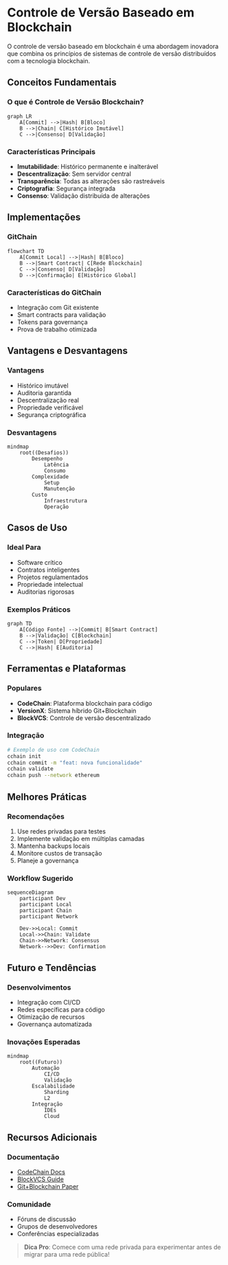 # Controle de Versão Baseado em Blockchain

O controle de versão baseado em blockchain é uma abordagem inovadora que combina os princípios de sistemas de controle de versão distribuídos com a tecnologia blockchain.

## Conceitos Fundamentais

### O que é Controle de Versão Blockchain?
```mermaid
graph LR
    A[Commit] -->|Hash| B[Bloco]
    B -->|Chain| C[Histórico Imutável]
    C -->|Consenso| D[Validação]
```

### Características Principais
- **Imutabilidade**: Histórico permanente e inalterável
- **Descentralização**: Sem servidor central
- **Transparência**: Todas as alterações são rastreáveis
- **Criptografia**: Segurança integrada
- **Consenso**: Validação distribuída de alterações

## Implementações

### GitChain
```mermaid
flowchart TD
    A[Commit Local] -->|Hash| B[Bloco]
    B -->|Smart Contract| C[Rede Blockchain]
    C -->|Consenso| D[Validação]
    D -->|Confirmação| E[Histórico Global]
```

### Características do GitChain
- Integração com Git existente
- Smart contracts para validação
- Tokens para governança
- Prova de trabalho otimizada

## Vantagens e Desvantagens

### Vantagens
- Histórico imutável
- Auditoria garantida
- Descentralização real
- Propriedade verificável
- Segurança criptográfica

### Desvantagens
```mermaid
mindmap
    root((Desafios))
        Desempenho
            Latência
            Consumo
        Complexidade
            Setup
            Manutenção
        Custo
            Infraestrutura
            Operação
```

## Casos de Uso

### Ideal Para
- Software crítico
- Contratos inteligentes
- Projetos regulamentados
- Propriedade intelectual
- Auditorias rigorosas

### Exemplos Práticos
```mermaid
graph TD
    A[Código Fonte] -->|Commit| B[Smart Contract]
    B -->|Validação| C[Blockchain]
    C -->|Token| D[Propriedade]
    C -->|Hash| E[Auditoria]
```

## Ferramentas e Plataformas

### Populares
- **CodeChain**: Plataforma blockchain para código
- **VersionX**: Sistema híbrido Git+Blockchain
- **BlockVCS**: Controle de versão descentralizado

### Integração
```bash
# Exemplo de uso com CodeChain
cchain init
cchain commit -m "feat: nova funcionalidade"
cchain validate
cchain push --network ethereum
```

## Melhores Práticas

### Recomendações
1. Use redes privadas para testes
2. Implemente validação em múltiplas camadas
3. Mantenha backups locais
4. Monitore custos de transação
5. Planeje a governança

### Workflow Sugerido
```mermaid
sequenceDiagram
    participant Dev
    participant Local
    participant Chain
    participant Network
    
    Dev->>Local: Commit
    Local->>Chain: Validate
    Chain->>Network: Consensus
    Network-->>Dev: Confirmation
```

## Futuro e Tendências

### Desenvolvimentos
- Integração com CI/CD
- Redes específicas para código
- Otimização de recursos
- Governança automatizada

### Inovações Esperadas
```mermaid
mindmap
    root((Futuro))
        Automação
            CI/CD
            Validação
        Escalabilidade
            Sharding
            L2
        Integração
            IDEs
            Cloud
```

## Recursos Adicionais

### Documentação
- [CodeChain Docs](https://codechain.example.com)
- [BlockVCS Guide](https://blockvcs.example.com)
- [Git+Blockchain Paper](https://research.example.com)

### Comunidade
- Fóruns de discussão
- Grupos de desenvolvedores
- Conferências especializadas

> **Dica Pro**: Comece com uma rede privada para experimentar antes de migrar para uma rede pública!